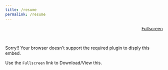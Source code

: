 ```yaml
---
title: /resume
permalink: /resume
---
```


<div style="text-align: right">
    <a href="/assets/Resume.pdf">Fullscreen</a>
</div>

<object width="100%" height="700" type="application/pdf"
                            data="/assets/Resume.pdf?#zoom=69&scrollbar=0&toolbar=0navpanes=0">
    <br>
    <p>Sorry!! Your browser doesn't support the required plugin to disply this embed.</p>
    <p>Use the `Fullscreen` link to Download/View this.</p>
</object>
